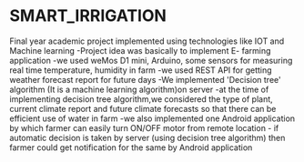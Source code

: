 # SMART_IRRIGATION



Final year academic project implemented using technologies like IOT and Machine learning
‌-Project idea was basically to implement E- farming application
-‌we used weMos D1 mini, Arduino, some sensors for measuring real time temperature, humidity in farm
‌-we used REST API for getting weather forecast report for future days
-We implemented 'Decision tree' algorithm (It is a machine learning algorithm)on server
‌-at the time of implementing decision tree algorithm,we considered the type of plant, current climate report and future climate forecasts so that there can be efficient use of water in farm
‌-we also implemented one Android application by which farmer can easily turn ON/OFF motor from remote location
‌- if automatic decision is taken by server (using decision tree algorithm) then farmer could get notification for the same by Android application

